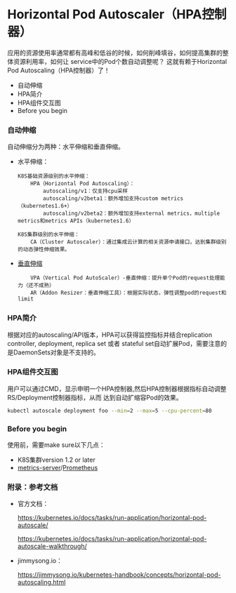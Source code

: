 # Horizontal Pod Autoscaler（HPA控制器）

应用的资源使用率通常都有高峰和低谷的时候，如何削峰填谷，如何提高集群的整体资源利用率，如何让
service中的Pod个数自动调整呢？
这就有赖于Horizontal Pod Autoscaling（HPA控制器）了！

- 自动伸缩
- HPA简介
- HPA组件交互图
- Before you begin


### 自动伸缩

自动伸缩分为两种：水平伸缩和垂直伸缩。

- 水平伸缩：
    ```text
    K8S基础资源级别的水平伸缩：
        HPA（Horizontal Pod Autoscaling）：
            autoscaling/v1：仅支持cpu采样
            autoscaling/v2beta1：额外增加支持custom metrics（kubernetes1.6+）
            autoscaling/v2beta2：额外增加支持external metrics，multiple metrics和metrics APIs（kubernetes1.6）
    ```
    ```text
    K8S集群级别的水平伸缩：
        CA（Cluster Autoscaler）：通过集成云计算的相关资源申请接口，达到集群级别的动态弹性伸缩效果。
    
    ```

- [垂直伸缩](https://github.com/kubernetes/community/blob/master/contributors/design-proposals/autoscaling/vertical-pod-autoscaler.md)
    ```text
        VPA（Vertical Pod AutoScaler）-垂直伸缩：提升单个Pod的request处理能力（还不成熟）
        AR（Addon Resizer：垂直伸缩工具）：根据实际状态，弹性调整pod的request和limit
    
    ```    

### HPA简介

根据对应的autoscaling/API版本，HPA可以获得监控指标并结合replication controller, deployment, replica set 
或者 stateful set自动扩展Pod，需要注意的是DaemonSets对象是不支持的。


### HPA组件交互图

用户可以通过CMD，显示申明一个HPA控制器,然后HPA控制器根据指标自动调整RS/Deployment控制器指标，从而
达到自动扩缩容Pod的效果。
```bash
kubectl autoscale deployment foo --min=2 --max=5 --cpu-percent=80

```

### Before you begin
使用前，需要make sure以下几点：

- K8S集群version 1.2 or later
- [metrics-server](https://github.com/kubernetes-sigs/metrics-server)/[Prometheus](https://github.com/coreos/prometheus-operator)



### 附录：参考文档

* 官方文档：

    https://kubernetes.io/docs/tasks/run-application/horizontal-pod-autoscale/

    https://kubernetes.io/docs/tasks/run-application/horizontal-pod-autoscale-walkthrough/
    

* jimmysong.io：

    https://jimmysong.io/kubernetes-handbook/concepts/horizontal-pod-autoscaling.html